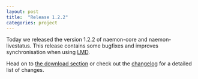 ```yaml
---
layout: post
title:  "Release 1.2.2"
categories: project
---
```


Today we released the version 1.2.2 of naemon-core and naemon-livestatus. This
release contains some bugfixes and improves synchronisation when using
[LMD](https://github.com/sni/lmd).

Head on to [the download section](/download) or check out the [changelog](/documentation/usersguide/whatsnew.html) for
a detailed list of changes.
